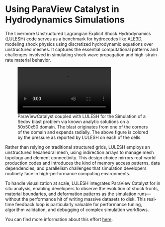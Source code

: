 # Using ParaView Catalyst in Hydrodynamics Simulations

The Livermore Unstructured Lagrangian Explicit Shock Hydrodynamics (LULESH) code serves as a benchmark for hydrocodes like ALE3D, modeling shock physics using discretized hydrodynamic equations over unstructured meshes. It captures the essential computational patterns and challenges involved in simulating shock wave propagation and high-strain-rate material behavior.

<figure>
  <video control loop autoplay>
    <source src="/assets/images/usecase/gallery/lulesh.mp4" alt="Lulesh Simulation">
  </video>
  <figcaption>ParaViewCatalyst coupled with LULESH 
for the  Simulation of a Sedov blast problem via known analytic solutions on a 50x50x50 domain.
The blast originates from one of the corners of the domain and expands radially.
The above figure is colored by the pressure as reported by LULESH on each of the cells.</figcaption>
</figure>

Rather than relying on traditional structured grids, LULESH employs an unstructured hexahedral mesh, using indirection arrays to manage mesh topology and element connectivity. This design choice mirrors real-world production codes and introduces the kind of memory access patterns, data dependencies, and parallelism challenges that simulation developers routinely face in high-performance computing environments.

To handle visualization at scale, LULESH integrates ParaView Catalyst for in situ analysis, enabling developers to observe the evolution of shock fronts, material boundaries, and deformation patterns as the simulation runs—without the performance hit of writing massive datasets to disk. This real-time feedback loop is particularly valuable for performance tuning, algorithm validation, and debugging of complex simulation workflows.

You can find more information about this effort [here](https://asc.llnl.gov/codes/proxy-apps/lulesh).
